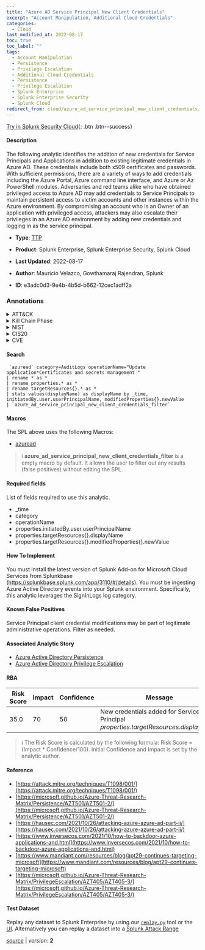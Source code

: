 ```yaml
---
title: "Azure AD Service Principal New Client Credentials"
excerpt: "Account Manipulation, Additional Cloud Credentials"
categories:
  - Cloud
last_modified_at: 2022-08-17
toc: true
toc_label: ""
tags:
  - Account Manipulation
  - Persistence
  - Privilege Escalation
  - Additional Cloud Credentials
  - Persistence
  - Privilege Escalation
  - Splunk Enterprise
  - Splunk Enterprise Security
  - Splunk Cloud
redirect_from: cloud/azure_ad_service_principal_new_client_credentials/
---
```




[Try in Splunk Security Cloud](https://www.splunk.com/en_us/cyber-security.html){: .btn .btn--success}

#### Description

The following analytic identifies the addition of new credentials for Service Principals and Applications in addition to existing legitimate credentials in Azure AD. These credentials include both x509 certificates and passwords. With sufficient permissions, there are a variety of ways to add credentials including the Azure Portal, Azure command line interface, and Azure or Az PowerShell modules. Adversaries and red teams alike who have obtained privileged access to Azure AD may add credentials to Service Principals to maintain persistent access to victim accounts and other instances within the Azure environment. By compromising an account who is an Owner of an application with privileged access, attackers may also escalate their privileges in an Azure AD environment by adding new credentials and logging in as the service principal.

- **Type**: [TTP](https://github.com/splunk/security_content/wiki/Detection-Analytic-Types)
- **Product**: Splunk Enterprise, Splunk Enterprise Security, Splunk Cloud

- **Last Updated**: 2022-08-17
- **Author**: Mauricio Velazco, Gowthamaraj Rajendran, Splunk
- **ID**: e3adc0d3-9e4b-4b5d-b662-12cec1adff2a

### Annotations
<details>
  <summary>ATT&CK</summary>

<div markdown="1">

#### [ATT&CK](https://attack.mitre.org/)

| ID          | Technique   | Tactic         |
| ----------- | ----------- |--------------- |
| [T1098](https://attack.mitre.org/techniques/T1098/) | Account Manipulation | Persistence, Privilege Escalation |

| [T1098.001](https://attack.mitre.org/techniques/T1098/001/) | Additional Cloud Credentials | Persistence, Privilege Escalation |

</div>
</details>


<details>
  <summary>Kill Chain Phase</summary>

<div markdown="1">

* Installation
* Exploitation


</div>
</details>


<details>
  <summary>NIST</summary>

<div markdown="1">

* DE.CM



</div>
</details>

<details>
  <summary>CIS20</summary>

<div markdown="1">

* CIS 10



</div>
</details>

<details>
  <summary>CVE</summary>

<div markdown="1">


</div>
</details>


#### Search

```
 `azuread` category=AuditLogs operationName="Update application*Certificates and secrets management " 
| rename * as * 
| rename properties.* as * 
| rename targetResources{}.* as * 
| stats values(displayName) as displayName by _time, initiatedBy.user.userPrincipalName, modifiedProperties{}.newValue 
| `azure_ad_service_principal_new_client_credentials_filter`
```

#### Macros
The SPL above uses the following Macros:
* [azuread](https://github.com/splunk/security_content/blob/develop/macros/azuread.yml)

> :information_source:
> **azure_ad_service_principal_new_client_credentials_filter** is a empty macro by default. It allows the user to filter out any results (false positives) without editing the SPL.



#### Required fields
List of fields required to use this analytic.
* _time
* category
* operationName
* properties.initiatedBy.user.userPrincipalName
* properties.targetResources{}.displayName
* properties.targetResources{}.modifiedProperties{}.newValue



#### How To Implement
You must install the latest version of Splunk Add-on for Microsoft Cloud Services from Splunkbase (https://splunkbase.splunk.com/app/3110/#/details). You must be ingesting Azure Active Directory events into your Splunk environment. Specifically, this analytic leverages the SignInLogs log category.
#### Known False Positives
Service Principal client credential modifications may be part of legitimate administrative operations. Filter as needed.

#### Associated Analytic Story
* [Azure Active Directory Persistence](/stories/azure_active_directory_persistence)
* [Azure Active Directory Privilege Escalation](/stories/azure_active_directory_privilege_escalation)




#### RBA

| Risk Score  | Impact      | Confidence   | Message      |
| ----------- | ----------- |--------------|--------------|
| 35.0 | 70 | 50 | New credentials added for Service Principal $properties.targetResources{}.displayName$ |


> :information_source:
> The Risk Score is calculated by the following formula: Risk Score = (Impact * Confidence/100). Initial Confidence and Impact is set by the analytic author.


#### Reference

* [https://attack.mitre.org/techniques/T1098/001/](https://attack.mitre.org/techniques/T1098/001/)
* [https://microsoft.github.io/Azure-Threat-Research-Matrix/Persistence/AZT501/AZT501-2/](https://microsoft.github.io/Azure-Threat-Research-Matrix/Persistence/AZT501/AZT501-2/)
* [https://hausec.com/2021/10/26/attacking-azure-azure-ad-part-ii/](https://hausec.com/2021/10/26/attacking-azure-azure-ad-part-ii/)
* [https://www.inversecos.com/2021/10/how-to-backdoor-azure-applications-and.html](https://www.inversecos.com/2021/10/how-to-backdoor-azure-applications-and.html)
* [https://www.mandiant.com/resources/blog/apt29-continues-targeting-microsoft](https://www.mandiant.com/resources/blog/apt29-continues-targeting-microsoft)
* [https://microsoft.github.io/Azure-Threat-Research-Matrix/PrivilegeEscalation/AZT405/AZT405-3/](https://microsoft.github.io/Azure-Threat-Research-Matrix/PrivilegeEscalation/AZT405/AZT405-3/)



#### Test Dataset
Replay any dataset to Splunk Enterprise by using our [`replay.py`](https://github.com/splunk/attack_data#using-replaypy) tool or the [UI](https://github.com/splunk/attack_data#using-ui).
Alternatively you can replay a dataset into a [Splunk Attack Range](https://github.com/splunk/attack_range#replay-dumps-into-attack-range-splunk-server)




[*source*](https://github.com/splunk/security_content/tree/develop/detections/cloud/azure_ad_service_principal_new_client_credentials.yml) \| *version*: **2**